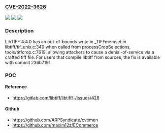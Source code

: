 ### [CVE-2022-3626](https://cve.mitre.org/cgi-bin/cvename.cgi?name=CVE-2022-3626)
![](https://img.shields.io/static/v1?label=Product&message=libtiff&color=blue)
![](https://img.shields.io/static/v1?label=Version&message=n%2Fa&color=blue)
![](https://img.shields.io/static/v1?label=Vulnerability&message=Out-of-bounds%20write%20in%20libtiff&color=brighgreen)

### Description

LibTIFF 4.4.0 has an out-of-bounds write in _TIFFmemset in libtiff/tif_unix.c:340 when called from processCropSelections, tools/tiffcrop.c:7619, allowing attackers to cause a denial-of-service via a crafted tiff file. For users that compile libtiff from sources, the fix is available with commit 236b7191.

### POC

#### Reference
- https://gitlab.com/libtiff/libtiff/-/issues/426

#### Github
- https://github.com/ARPSyndicate/cvemon
- https://github.com/maxim12z/ECommerce

